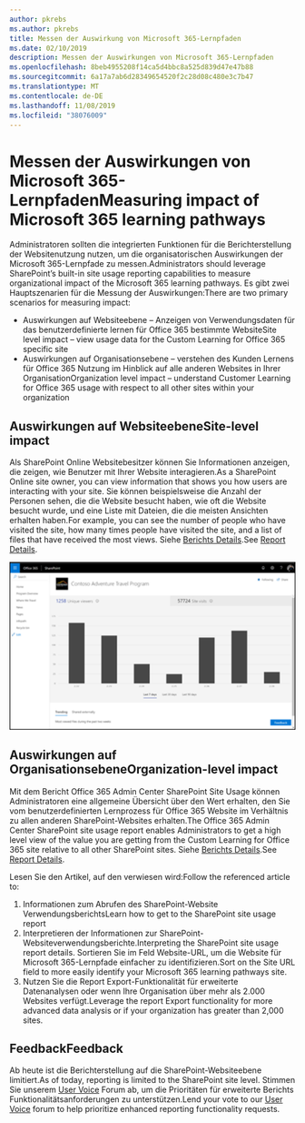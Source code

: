 ```yaml
---
author: pkrebs
ms.author: pkrebs
title: Messen der Auswirkung von Microsoft 365-Lernpfaden
ms.date: 02/10/2019
description: Messen der Auswirkungen von Microsoft 365-Lernpfaden
ms.openlocfilehash: 8beb4955208f14ca5d4bbc8a525d839d47e47b88
ms.sourcegitcommit: 6a17a7ab6d28349654520f2c28d08c480e3c7b47
ms.translationtype: MT
ms.contentlocale: de-DE
ms.lasthandoff: 11/08/2019
ms.locfileid: "38076009"
---
```

# <a name="measuring-impact-of-microsoft-365-learning-pathways"></a><span data-ttu-id="3cde6-103">Messen der Auswirkungen von Microsoft 365-Lernpfaden</span><span class="sxs-lookup"><span data-stu-id="3cde6-103">Measuring impact of Microsoft 365 learning pathways</span></span>

<span data-ttu-id="3cde6-104">Administratoren sollten die integrierten Funktionen für die Berichterstellung der Websitenutzung nutzen, um die organisatorischen Auswirkungen der Microsoft 365-Lernpfade zu messen.</span><span class="sxs-lookup"><span data-stu-id="3cde6-104">Administrators should leverage SharePoint’s built-in site usage reporting capabilities to measure organizational impact of the Microsoft 365 learning pathways.</span></span> <span data-ttu-id="3cde6-105">Es gibt zwei Hauptszenarien für die Messung der Auswirkungen:</span><span class="sxs-lookup"><span data-stu-id="3cde6-105">There are two primary scenarios for measuring impact:</span></span> 
- <span data-ttu-id="3cde6-106">Auswirkungen auf Websiteebene – Anzeigen von Verwendungsdaten für das benutzerdefinierte lernen für Office 365 bestimmte Website</span><span class="sxs-lookup"><span data-stu-id="3cde6-106">Site level impact – view usage data for the Custom Learning for Office 365 specific site</span></span> 
- <span data-ttu-id="3cde6-107">Auswirkungen auf Organisationsebene – verstehen des Kunden Lernens für Office 365 Nutzung im Hinblick auf alle anderen Websites in Ihrer Organisation</span><span class="sxs-lookup"><span data-stu-id="3cde6-107">Organization level impact – understand Customer Learning for Office 365 usage with respect to all other sites within your organization</span></span>

## <a name="site-level-impact"></a><span data-ttu-id="3cde6-108">Auswirkungen auf Websiteebene</span><span class="sxs-lookup"><span data-stu-id="3cde6-108">Site-level impact</span></span>

<span data-ttu-id="3cde6-109">Als SharePoint Online Websitebesitzer können Sie Informationen anzeigen, die zeigen, wie Benutzer mit Ihrer Website interagieren.</span><span class="sxs-lookup"><span data-stu-id="3cde6-109">As a SharePoint Online site owner, you can view information that shows you how users are interacting with your site.</span></span> <span data-ttu-id="3cde6-110">Sie können beispielsweise die Anzahl der Personen sehen, die die Website besucht haben, wie oft die Website besucht wurde, und eine Liste mit Dateien, die die meisten Ansichten erhalten haben.</span><span class="sxs-lookup"><span data-stu-id="3cde6-110">For example, you can see the number of people who have visited the site, how many times people have visited the site, and a list of files that have received the most views.</span></span> <span data-ttu-id="3cde6-111">Siehe [Berichts Details](https://support.office.com/article/view-usage-data-for-your-sharepoint-site-2fa8ddc2-c4b3-4268-8d26-a772dc55779e).</span><span class="sxs-lookup"><span data-stu-id="3cde6-111">See [Report Details](https://support.office.com/article/view-usage-data-for-your-sharepoint-site-2fa8ddc2-c4b3-4268-8d26-a772dc55779e).</span></span> 

![CG-measureimpactreport. png](media/cg-measureimpactreport.png)

## <a name="organization-level-impact"></a><span data-ttu-id="3cde6-113">Auswirkungen auf Organisationsebene</span><span class="sxs-lookup"><span data-stu-id="3cde6-113">Organization-level impact</span></span>
<span data-ttu-id="3cde6-114">Mit dem Bericht Office 365 Admin Center SharePoint Site Usage können Administratoren eine allgemeine Übersicht über den Wert erhalten, den Sie vom benutzerdefinierten Lernprozess für Office 365 Website im Verhältnis zu allen anderen SharePoint-Websites erhalten.</span><span class="sxs-lookup"><span data-stu-id="3cde6-114">The Office 365 Admin Center SharePoint site usage report enables Administrators to get a high level view of the value you are getting from the Custom Learning for Office 365 site relative to all other SharePoint sites.</span></span> <span data-ttu-id="3cde6-115">Siehe [Berichts Details](https://docs.microsoft.com/office365/admin/activity-reports/sharepoint-site-usage?view=o365-worldwide).</span><span class="sxs-lookup"><span data-stu-id="3cde6-115">See [Report Details](https://docs.microsoft.com/office365/admin/activity-reports/sharepoint-site-usage?view=o365-worldwide).</span></span>
 
<span data-ttu-id="3cde6-116">Lesen Sie den Artikel, auf den verwiesen wird:</span><span class="sxs-lookup"><span data-stu-id="3cde6-116">Follow the referenced article to:</span></span> 
1. <span data-ttu-id="3cde6-117">Informationen zum Abrufen des SharePoint-Website Verwendungsberichts</span><span class="sxs-lookup"><span data-stu-id="3cde6-117">Learn how to get to the SharePoint site usage report</span></span> 
2. <span data-ttu-id="3cde6-118">Interpretieren der Informationen zur SharePoint-Websiteverwendungsberichte.</span><span class="sxs-lookup"><span data-stu-id="3cde6-118">Interpreting the SharePoint site usage report details.</span></span> <span data-ttu-id="3cde6-119">Sortieren Sie im Feld Website-URL, um die Website für Microsoft 365-Lernpfade einfacher zu identifizieren.</span><span class="sxs-lookup"><span data-stu-id="3cde6-119">Sort on the Site URL field to more easily identify your Microsoft 365 learning pathways site.</span></span> 
3. <span data-ttu-id="3cde6-120">Nutzen Sie die Report Export-Funktionalität für erweiterte Datenanalysen oder wenn Ihre Organisation über mehr als 2.000 Websites verfügt.</span><span class="sxs-lookup"><span data-stu-id="3cde6-120">Leverage the report Export functionality for more advanced data analysis or if your organization has greater than 2,000 sites.</span></span> 

## <a name="feedback"></a><span data-ttu-id="3cde6-121">Feedback</span><span class="sxs-lookup"><span data-stu-id="3cde6-121">Feedback</span></span>

<span data-ttu-id="3cde6-122">Ab heute ist die Berichterstellung auf die SharePoint-Websiteebene limitiert.</span><span class="sxs-lookup"><span data-stu-id="3cde6-122">As of today, reporting is limited to the SharePoint site level.</span></span> <span data-ttu-id="3cde6-123">Stimmen Sie unserem [User Voice](https://go.microsoft.com/fwlink/?linkid=2109552) Forum ab, um die Prioritäten für erweiterte Berichts Funktionalitätsanforderungen zu unterstützen.</span><span class="sxs-lookup"><span data-stu-id="3cde6-123">Lend your vote to our [User Voice](https://go.microsoft.com/fwlink/?linkid=2109552) forum to help prioritize enhanced reporting functionality requests.</span></span>   

